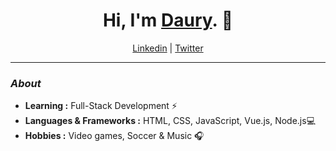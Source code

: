 <p align="center">
<h1 align="center">Hi, I'm <a href="https://dauryellen.github.io/">Daury</a>. 👋</h1>
<p>
<p align="center">
  <a href="https://twitter.com/podeserellen">Linkedin</a> |
  <a href="https://www.linkedin.com/in/dauryellen/">Twitter</a>
<p>
  
  ---------------------------------------------------------------------------------------------------------------------------------------------------------------------------------
### <i>About</i>

-  **Learning :** Full-Stack Development :zap:
-  **Languages & Frameworks :** HTML, CSS, JavaScript, Vue.js, Node.js💻
-  **Hobbies :** Video games, Soccer & Music :headphones:
